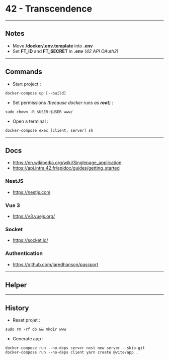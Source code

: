 # 42 - Transcendence

---
## Notes
- Move __/docker/.env.template__ into __.env__
- Set __FT_ID__ and __FT_SECRET__ in __.env__ _(42 API OAuth2)_

---
## Commands
- Start project :
```
docker-compose up [--build]
```
- Set permissions _(because docker runs as __root__)_ :
```
sudo chown -R $USER:$USER www/
```
- Open a terminal :
```
docker-compose exec [client, server] sh
```

---
## Docs
- https://en.wikipedia.org/wiki/Singlepage_application
- https://api.intra.42.fr/apidoc/guides/getting_started

### NestJS
- https://nestjs.com

### Vue 3
- https://v3.vuejs.org/

### Socket
- https://socket.io/

### Authentication
- https://github.com/jaredhanson/passport

---
## Helper

---
## History
- Reset projet :
```
sudo rm -rf db && mkdir www
```
- Generate app :
```
docker-compose run --no-deps server nest new server --skip-git
docker-compose run --no-deps client yarn create @vite/app .
```
